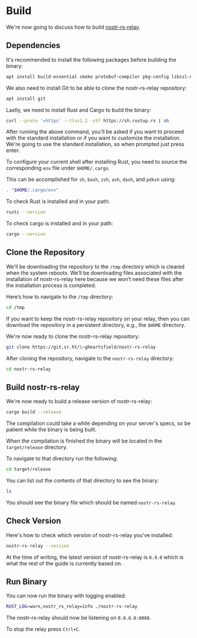 # Build

We're now going to discuss how to build [nostr-rs-relay](https://github.com/scsibug/nostr-rs-relay "nostr-rs-relay").

## Dependencies

It's recommended to install the following packages before building the binary:

```bash
apt install build-essential cmake protobuf-compiler pkg-config libssl-dev
```

We also need to install Git to be able to clone the nostr-rs-relay repository:

```bash
apt install git
```

Lastly, we need to install Rust and Cargo to build the binary:

```bash
curl --proto '=https' --tlsv1.2 -sSf https://sh.rustup.rs | sh
```

After running the above command, you'll be asked if you want to proceed with the standard installation or if you want to customize the installation. We're going to use the standard installation, so when prompted just press enter.

To configure your current shell after installing Rust, you need to source the corresponding `env` file under `$HOME/.cargo`.

This can be accomplished for `sh`, `bash`, `zsh`, `ash`, `dash`, and `pdksh` using:

```bash
. "$HOME/.cargo/env"
```

To check Rust is installed and in your path:

```bash
rustc --version
```

To check cargo is installed and in your path:

```bash
cargo --version
```

## Clone the Repository

We'll be downloading the repository to the `/tmp` directory which is cleared when the system reboots. We’ll be downloading files associated with the installation of nostr-rs-relay here because we won’t need these files after the installation process is completed.

Here’s how to navigate to the `/tmp` directory:

```bash
cd /tmp
```

If you want to keep the nostr-rs-relay repository on your relay, then you can download the repository in a persistent directory, e.g., the `$HOME` directory.

We're now ready to clone the nostr-rs-relay repository:

```bash
git clone https://git.sr.ht/\~gheartsfield/nostr-rs-relay
```

After cloning the repository, navigate to the `nostr-rs-relay` directory:

```bash
cd nostr-rs-relay
```

## Build nostr-rs-relay

We're now ready to build a release version of nostr-rs-relay:

```bash
cargo build --release
```

The compilation could take a while depending on your server's specs, so be patient while the binary is being built.

When the compilation is finished the binary will be located in the `target/release` directory.

To navigate to that directory run the following:

```bash
cd target/release
```

You can list out the contents of that directory to see the binary:

```bash
ls
```

You should see the binary file which should be named `nostr-rs-relay`.

## Check Version

Here's how to check which version of nostr-rs-relay you've installed:

```bash
nostr-rs-relay --version
```

At the time of writing, the latest version of nostr-rs-relay is `0.9.0` which is what the rest of the guide is currently based on.

## Run Binary

You can now run the binary with logging enabled:

```bash
RUST_LOG=warn,nostr_rs_relay=info ./nostr-rs-relay
```

The nostr-rs-relay should now be listening on `0.0.0.0:8080`.

To stop the relay press `Ctrl+C`.
